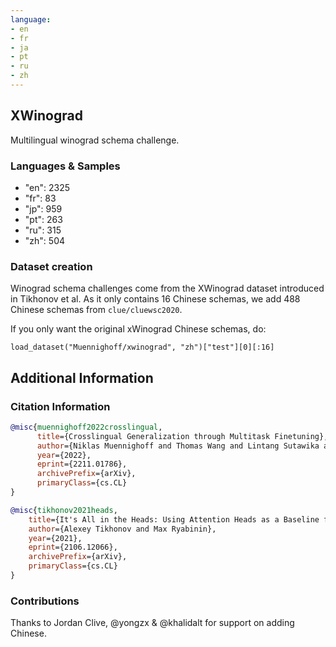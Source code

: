 ```yaml
---
language:
- en
- fr
- ja
- pt
- ru
- zh
---
```


## XWinograd

Multilingual winograd schema challenge.

### Languages & Samples

- "en": 2325
- "fr": 83
- "jp": 959
- "pt": 263 
- "ru": 315
- "zh": 504

### Dataset creation

Winograd schema challenges come from the XWinograd dataset introduced in Tikhonov et al. As it only contains 16 Chinese schemas, we add 488 Chinese schemas from `clue/cluewsc2020`.

If you only want the original xWinograd Chinese schemas, do:

`load_dataset("Muennighoff/xwinograd", "zh")["test"][0][:16]`

## Additional Information

### Citation Information

```bibtex
@misc{muennighoff2022crosslingual,
      title={Crosslingual Generalization through Multitask Finetuning}, 
      author={Niklas Muennighoff and Thomas Wang and Lintang Sutawika and Adam Roberts and Stella Biderman and Teven Le Scao and M Saiful Bari and Sheng Shen and Zheng-Xin Yong and Hailey Schoelkopf and Xiangru Tang and Dragomir Radev and Alham Fikri Aji and Khalid Almubarak and Samuel Albanie and Zaid Alyafeai and Albert Webson and Edward Raff and Colin Raffel},
      year={2022},
      eprint={2211.01786},
      archivePrefix={arXiv},
      primaryClass={cs.CL}
}
```

```bibtex
@misc{tikhonov2021heads,
    title={It's All in the Heads: Using Attention Heads as a Baseline for Cross-Lingual Transfer in Commonsense Reasoning},
    author={Alexey Tikhonov and Max Ryabinin},
    year={2021},
    eprint={2106.12066},
    archivePrefix={arXiv},
    primaryClass={cs.CL}
}
```

### Contributions

Thanks to Jordan Clive, @yongzx & @khalidalt for support on adding Chinese.
